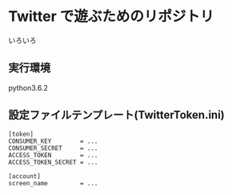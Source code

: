 # Twitter で遊ぶためのリポジトリ

いろいろ

## 実行環境

python3.6.2

## 設定ファイルテンプレート(TwitterToken.ini)

```
[token]
CONSUMER_KEY		= ...
CONSUMER_SECRET		= ...
ACCESS_TOKEN		= ...
ACCESS_TOKEN_SECRET	= ...

[account]
screen_name         = ...
```
